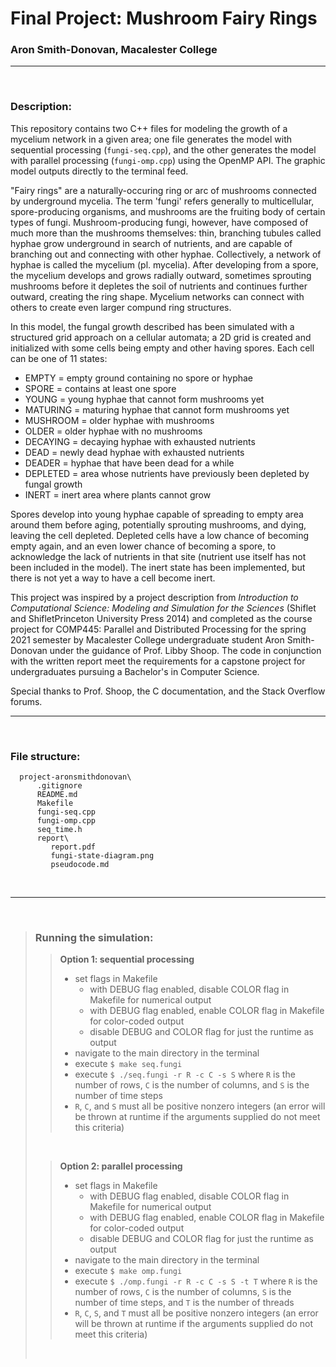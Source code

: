 # Final Project: Mushroom Fairy Rings
### Aron Smith-Donovan, Macalester College
***
<br>

### Description:
This repository contains two C++ files for modeling the growth of a mycelium network in a given area; one file generates the model with sequential processing (`fungi-seq.cpp`), and the other generates the model with parallel processing (`fungi-omp.cpp`) using the OpenMP API. The graphic model outputs directly to the terminal feed.

"Fairy rings" are a naturally-occuring ring or arc of mushrooms connected by underground mycelia. The term 'fungi' refers generally to multicellular, spore-producing organisms, and mushrooms are the fruiting body of certain types of fungi. Mushroom-producing fungi, however, have composed of much more than the mushrooms themselves: thin, branching tubules called hyphae grow underground in search of nutrients, and are capable of branching out and connecting with other hyphae. Collectively, a network of hyphae is called the mycelium (pl. mycelia). After developing from a spore, the mycelium develops and grows radially outward, sometimes sprouting mushrooms before it depletes the soil of nutrients and continues further outward, creating the ring shape. Mycelium networks can connect with others to create even larger compund ring structures.

In this model, the fungal growth described has been simulated with a structured grid approach on a cellular automata; a 2D grid is created and initialized with some cells being empty and other having spores. Each cell can be one of 11 states:
 * EMPTY = empty ground containing no spore or hyphae
 * SPORE = contains at least one spore
 * YOUNG = young hyphae that cannot form mushrooms yet 
 * MATURING = maturing hyphae that cannot form mushrooms yet
 * MUSHROOM = older hyphae with mushrooms
 * OLDER = older hyphae with no mushrooms
 * DECAYING = decaying hyphae with exhausted nutrients
 * DEAD = newly dead hyphae with exhausted nutrients
 * DEADER = hyphae that have been dead for a while
 * DEPLETED = area whose nutrients have previously been depleted by fungal growth
 * INERT = inert area where plants cannot grow

Spores develop into young hyphae capable of spreading to empty area around them before aging, potentially sprouting mushrooms, and dying, leaving the cell depleted. Depleted cells have a low chance of becoming empty again, and an even lower chance of becoming a spore, to acknowledge the lack of nutrients in that site (nutrient use itself has not been included in the model). The inert state has been implemented, but there is not yet a way to have a cell become inert.

This project was inspired by a project description from *Introduction to Computational Science: Modeling and Simulation for the Sciences* (Shiflet and ShifletPrinceton University Press 2014) and completed as the course project for COMP445: Parallel and Distributed Processing for the spring 2021 semester by Macalester College undergraduate student Aron Smith-Donovan under the guidance of Prof. Libby Shoop. The code in conjunction with the written report meet the requirements for a capstone project for undergraduates pursuing a Bachelor's in Computer Science.

Special thanks to Prof. Shoop, the C documentation, and the Stack Overflow forums.
<br>

***
<br>

### File structure:

```
  project-aronsmithdonovan\
      .gitignore
      README.md
      Makefile
      fungi-seq.cpp
      fungi-omp.cpp
      seq_time.h
      report\
         report.pdf
         fungi-state-diagram.png
         pseudocode.md
```
<br>

***
<br>

<blockquote>

### Running the simulation:

   <blockquote>

   **Option 1: sequential processing**<br>
   * set flags in Makefile
      * with DEBUG flag enabled, disable COLOR flag in Makefile for numerical output
      * with DEBUG flag enabled, enable COLOR flag in Makefile for color-coded output
      * disable DEBUG and COLOR flag for just the runtime as output
   * navigate to the main directory in the terminal
   * execute `$ make seq.fungi`
   * execute `$ ./seq.fungi -r R -c C -s S` where `R` is the number of rows, `C` is the number of columns, and `S` is the number of time steps
   * `R`, `C`, and `S` must all be positive nonzero integers (an error will be thrown at runtime if the arguments supplied do not meet this criteria)

   </blockquote>
   <br>
   <blockquote>

   **Option 2: parallel processing**<br>
   * set flags in Makefile
      * with DEBUG flag enabled, disable COLOR flag in Makefile for numerical output
      * with DEBUG flag enabled, enable COLOR flag in Makefile for color-coded output
      * disable DEBUG and COLOR flag for just the runtime as output
   * navigate to the main directory in the terminal
   * execute `$ make omp.fungi`
   * execute `$ ./omp.fungi -r R -c C -s S -t T` where `R` is the number of rows, `C` is the number of columns, `S` is the number of time steps, and `T` is the number of threads
   * `R`, `C`, `S`, and `T` must all be positive nonzero integers (an error will be thrown at runtime if the arguments supplied do not meet this criteria)

   </blockquote>
   <br>
</blockquote>
<!-- end of file -->